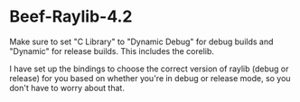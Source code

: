# Beef-Raylib-4.2

Make sure to set "C Library" to "Dynamic Debug" for debug builds and "Dynamic" for release builds. This includes the corelib.

I have set up the bindings to choose the correct version of raylib (debug or release) for you based on whether you're in debug or release mode, so you don't have to worry about that.
